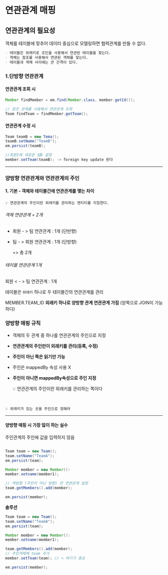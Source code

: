 # 연관관계 매핑

## 연관관계의 필요성 

객체를 테이블에 맞추어 데이터 중심으로 모델링하면 협력관계를 만들 수 없다.

```markdown
- 테이블은 외래키로 조인을 사용해서 연관된 테이블을 찾는다.
- 객체는 참조를 사용해서 연관된 객체를 찾는다.
- 테이블과 객체 사이에는 큰 간격이 있다.
```

### 1.단방향 연관관계

#### 연관관계 조회 시

```java
Member findMember = em.find(Member.class, member.getId());

// 참조 관계를 사용해서 연관관계 조회
Team findTeam = findMember.getTeam();
```

#### 연관관계 수정 시

```java
Team teamB = new Tema();
teamB.setName("TeamB");
em.persist(teamB);

//회원1에 새로운 팀B 설정
member.setTeam(teamB); -> foreign key update 된다
```

---
### 양방향 연관관계와 연관관계의 주인

#### 1. 기본 - 객체와 테이블간에 연관관계를 맺는 차이
    
    💡 연관관계의 주인이란 외래키를 관리하는 엔티티를 지칭한다.


###### 객체 연관관계 = 2개
- 회원 - > 팀 연관관계 : 1개 (단반향)
- 팀  - >  회원 연관관계 : 1개 (단방향)

    => 총 2개 
###### 테이블 연관관계 1개

회원 < - > 팀 연관관계 : 1개

테이블은 `외래키` 하나로 두 테이블간의 연관관계를 관리

MEMBER.TEAM_ID **외래키 하나로 양방향 관계 연관관계 가짐**
(양쪽으로 JOIN이 가능하다)

### 양방향 매핑 규칙 

- 객체의 두 관계 중 하나를 연관관계의 주인으로 지정
- **연관관계의 주인만이 외래키를 관리(등록, 수정)**
- **주인이 아닌 쪽은 읽기만 가능**
- 주인은 mappedBy 속성 사용 X
- **주인이 아니면 mappedBy속성으로 주인 지정**


    💡 연관관계의 주인이란 외래키를 관리하는 쪽이다
<br>
    
    💡 외래키가 있는 곳을 주인으로 정해라


---
#### 양방향 매핑 시 가장 많이 하는 실수
주인관계의 주인에 값을 입력하지 않음

```java

Team team = new Team();
team.setName("TeamA");
em.persist(team);

Member member = new Member():
member.setname(member1);

// 역방향 (주인이 아닌 방향) 만 연관관계 설정
team.getMembers().add(member);

em.persist(member);
```

**솔루션**

```java
Team team = new Team();
team.setName("TeamA");
em.persist(team);

Member member = new Member():
member.setname(member1);

team.getMembers().add(member);
// 주인객체에 team 추가
member.setTeam(team); // < 여기가 중요

em.persist(member);
```
